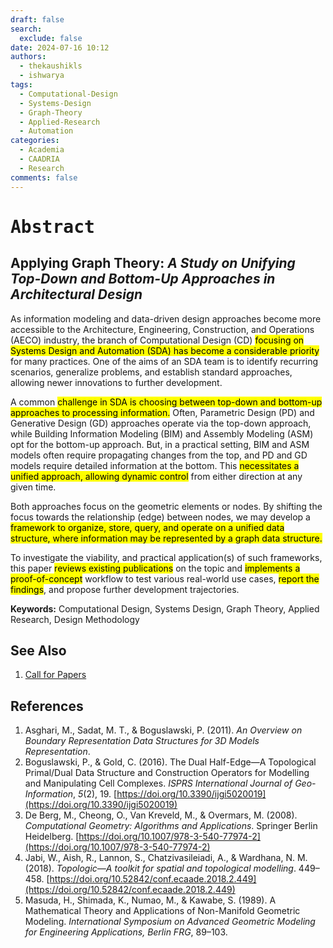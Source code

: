 ```yaml
---
draft: false
search:
  exclude: false
date: 2024-07-16 10:12
authors:
  - thekaushikls
  - ishwarya
tags:
  - Computational-Design
  - Systems-Design
  - Graph-Theory
  - Applied-Research
  - Automation
categories:
  - Academia
  - CAADRIA
  - Research
comments: false
---
```

<!-- more -->
# <kbd> Abstract </kbd>

## **Applying Graph Theory:** *A Study on Unifying Top-Down and Bottom-Up Approaches in Architectural Design*

As information modeling and data-driven design approaches become more accessible to the Architecture, Engineering, Construction, and Operations (AECO) industry, the branch of Computational Design (CD) <mark>focusing on Systems Design and Automation (SDA) has become a considerable priority</mark> for many practices. One of the aims of an SDA team is to identify recurring scenarios, generalize problems, and establish standard approaches, allowing newer innovations to further development.

A common <mark>challenge in SDA is choosing between top-down and bottom-up approaches to processing information.</mark> Often, Parametric Design (PD) and Generative Design (GD) approaches operate via the top-down approach, while Building Information Modeling (BIM) and Assembly Modeling (ASM) opt for the bottom-up approach. But, in a practical setting, BIM and ASM models often require propagating changes from the top, and PD and GD models require detailed information at the bottom. This <mark>necessitates a unified approach, allowing dynamic control</mark> from either direction at any given time.

Both approaches focus on the geometric elements or nodes. By shifting the focus towards the relationship (edge) between nodes, we may develop a <mark>framework to organize, store, query, and operate on a unified data structure, where information may be represented by a graph data structure.</mark>

To investigate the viability, and practical application(s) of such frameworks, this paper <mark>reviews existing publications</mark> on the topic and <mark>implements a proof-of-concept</mark> workflow to test various real-world use cases, <mark>report the findings</mark>, and propose further development trajectories.

**Keywords:** Computational Design, Systems Design, Graph Theory, Applied Research, Design Methodology

## See Also
1. [Call for Papers](index.md)

## References
1. Asghari, M., Sadat, M. T., & Boguslawski, P. (2011). _An Overview on Boundary Representation Data Structures for 3D Models Representation_.
2. Boguslawski, P., & Gold, C. (2016). The Dual Half-Edge—A Topological Primal/Dual Data Structure and Construction Operators for Modelling and Manipulating Cell Complexes. _ISPRS International Journal of Geo-Information_, _5_(2), 19. [https://doi.org/10.3390/ijgi5020019](https://doi.org/10.3390/ijgi5020019)
3. De Berg, M., Cheong, O., Van Kreveld, M., & Overmars, M. (2008). _Computational Geometry: Algorithms and Applications_. Springer Berlin Heidelberg. [https://doi.org/10.1007/978-3-540-77974-2](https://doi.org/10.1007/978-3-540-77974-2)
4. Jabi, W., Aish, R., Lannon, S., Chatzivasileiadi, A., & Wardhana, N. M. (2018). _Topologic—A toolkit for spatial and topological modelling_. 449–458. [https://doi.org/10.52842/conf.ecaade.2018.2.449](https://doi.org/10.52842/conf.ecaade.2018.2.449)
5. Masuda, H., Shimada, K., Numao, M., & Kawabe, S. (1989). A Mathematical Theory and Applications of Non-Manifold Geometric Modeling. _International Symposium on Advanced Geometric Modeling for Engineering Applications, Berlin FRG_, 89–103.
